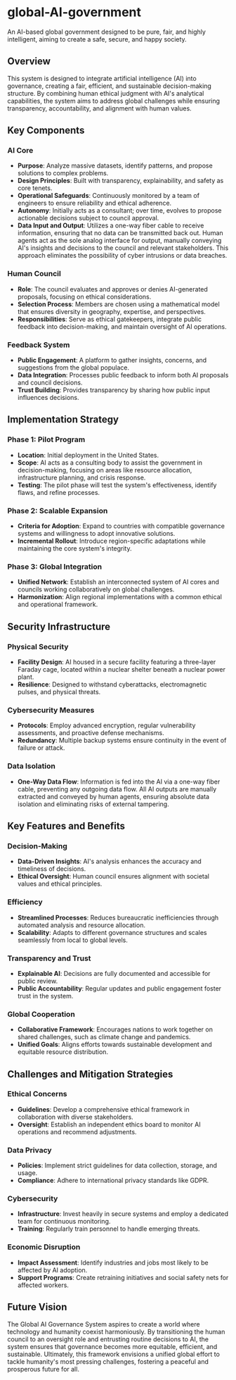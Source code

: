 # global-AI-government
An AI-based global government designed to be pure, fair, and highly intelligent, aiming to create a safe, secure, and happy society.

## Overview

This system is designed to integrate artificial intelligence (AI) into governance, creating a fair, efficient, and sustainable decision-making structure. By combining human ethical judgment with AI's analytical capabilities, the system aims to address global challenges while ensuring transparency, accountability, and alignment with human values.

## Key Components

### AI Core
- **Purpose**: Analyze massive datasets, identify patterns, and propose solutions to complex problems.
- **Design Principles**: Built with transparency, explainability, and safety as core tenets.
- **Operational Safeguards**: Continuously monitored by a team of engineers to ensure reliability and ethical adherence.
- **Autonomy**: Initially acts as a consultant; over time, evolves to propose actionable decisions subject to council approval.
- **Data Input and Output**: Utilizes a one-way fiber cable to receive information, ensuring that no data can be transmitted back out. Human agents act as the sole analog interface for output, manually conveying AI's insights and decisions to the council and relevant stakeholders. This approach eliminates the possibility of cyber intrusions or data breaches.

### Human Council
- **Role**: The council evaluates and approves or denies AI-generated proposals, focusing on ethical considerations.
- **Selection Process**: Members are chosen using a mathematical model that ensures diversity in geography, expertise, and perspectives.
- **Responsibilities**: Serve as ethical gatekeepers, integrate public feedback into decision-making, and maintain oversight of AI operations.

### Feedback System
- **Public Engagement**: A platform to gather insights, concerns, and suggestions from the global populace.
- **Data Integration**: Processes public feedback to inform both AI proposals and council decisions.
- **Trust Building**: Provides transparency by sharing how public input influences decisions.

## Implementation Strategy

### Phase 1: Pilot Program
- **Location**: Initial deployment in the United States.
- **Scope**: AI acts as a consulting body to assist the government in decision-making, focusing on areas like resource allocation, infrastructure planning, and crisis response.
- **Testing**: The pilot phase will test the system's effectiveness, identify flaws, and refine processes.

### Phase 2: Scalable Expansion
- **Criteria for Adoption**: Expand to countries with compatible governance systems and willingness to adopt innovative solutions.
- **Incremental Rollout**: Introduce region-specific adaptations while maintaining the core system's integrity.

### Phase 3: Global Integration
- **Unified Network**: Establish an interconnected system of AI cores and councils working collaboratively on global challenges.
- **Harmonization**: Align regional implementations with a common ethical and operational framework.

## Security Infrastructure

### Physical Security
- **Facility Design**: AI housed in a secure facility featuring a three-layer Faraday cage, located within a nuclear shelter beneath a nuclear power plant.
- **Resilience**: Designed to withstand cyberattacks, electromagnetic pulses, and physical threats.

### Cybersecurity Measures
- **Protocols**: Employ advanced encryption, regular vulnerability assessments, and proactive defense mechanisms.
- **Redundancy**: Multiple backup systems ensure continuity in the event of failure or attack.

### Data Isolation
- **One-Way Data Flow**: Information is fed into the AI via a one-way fiber cable, preventing any outgoing data flow. All AI outputs are manually extracted and conveyed by human agents, ensuring absolute data isolation and eliminating risks of external tampering.

## Key Features and Benefits

### Decision-Making
- **Data-Driven Insights**: AI's analysis enhances the accuracy and timeliness of decisions.
- **Ethical Oversight**: Human council ensures alignment with societal values and ethical principles.

### Efficiency
- **Streamlined Processes**: Reduces bureaucratic inefficiencies through automated analysis and resource allocation.
- **Scalability**: Adapts to different governance structures and scales seamlessly from local to global levels.

### Transparency and Trust
- **Explainable AI**: Decisions are fully documented and accessible for public review.
- **Public Accountability**: Regular updates and public engagement foster trust in the system.

### Global Cooperation
- **Collaborative Framework**: Encourages nations to work together on shared challenges, such as climate change and pandemics.
- **Unified Goals**: Aligns efforts towards sustainable development and equitable resource distribution.

## Challenges and Mitigation Strategies

### Ethical Concerns
- **Guidelines**: Develop a comprehensive ethical framework in collaboration with diverse stakeholders.
- **Oversight**: Establish an independent ethics board to monitor AI operations and recommend adjustments.

### Data Privacy
- **Policies**: Implement strict guidelines for data collection, storage, and usage.
- **Compliance**: Adhere to international privacy standards like GDPR.

### Cybersecurity
- **Infrastructure**: Invest heavily in secure systems and employ a dedicated team for continuous monitoring.
- **Training**: Regularly train personnel to handle emerging threats.

### Economic Disruption
- **Impact Assessment**: Identify industries and jobs most likely to be affected by AI adoption.
- **Support Programs**: Create retraining initiatives and social safety nets for affected workers.

## Future Vision

The Global AI Governance System aspires to create a world where technology and humanity coexist harmoniously. By transitioning the human council to an oversight role and entrusting routine decisions to AI, the system ensures that governance becomes more equitable, efficient, and sustainable. Ultimately, this framework envisions a unified global effort to tackle humanity's most pressing challenges, fostering a peaceful and prosperous future for all.
